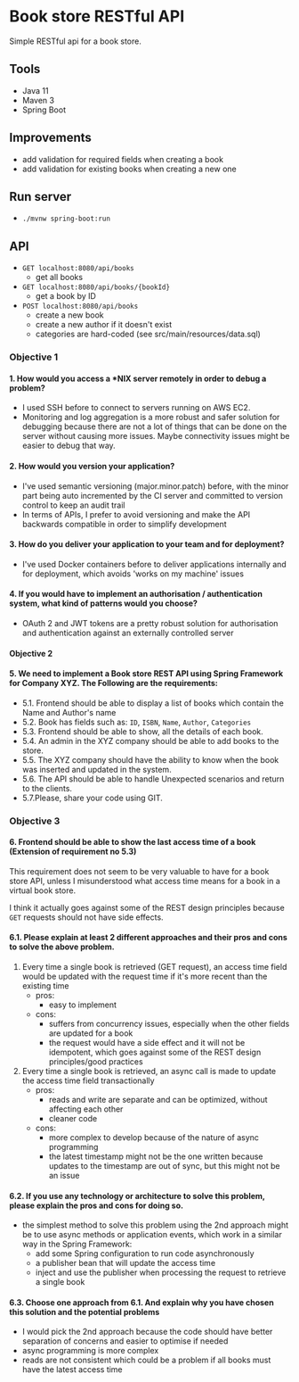 # Book store RESTful API
Simple RESTful api for a book store.


## Tools
- Java 11
- Maven 3
- Spring Boot


## Improvements
- add validation for required fields when creating a book
- add validation for existing books when creating a new one


## Run server
- `./mvnw spring-boot:run`


## API
- `GET localhost:8080/api/books`
    - get all books
- `GET localhost:8080/api/books/{bookId}`
    - get a book by ID
- `POST localhost:8080/api/books`
    - create a new book
    - create a new author if it doesn't exist
    - categories are hard-coded (see src/main/resources/data.sql)


### Objective 1

#### 1. How would you access a *NIX server remotely in order to debug a problem?
- I used SSH before to connect to servers running on AWS EC2. 
- Monitoring and log aggregation is a more robust and safer solution 
for debugging because there are not a lot of things that can be done 
on the server without causing more issues. Maybe connectivity issues 
might be easier to debug that way.
     
#### 2. How would you version your application?
- I've used semantic versioning (major.minor.patch) before, with the minor
part being auto incremented by the CI server and committed to version control
to keep an audit trail
- In terms of APIs, I prefer to avoid versioning and make the API backwards
compatible in order to simplify development
     
#### 3. How do you deliver your application to your team and for deployment?
- I've used Docker containers before to deliver applications internally and 
for deployment, which avoids 'works on my machine' issues

#### 4. If you would have to implement an authorisation / authentication system, what kind of patterns would you choose?
- OAuth 2 and JWT tokens are a pretty robust solution for authorisation and 
authentication against an externally controlled server


#### Objective 2

#### 5. We need to implement a Book store REST API using Spring Framework for Company XYZ. The Following are the requirements: 

- 5.1. Frontend should be able to display a list of books which contain the 
Name and Author's name
- 5.2. Book has fields such as: `ID`, `ISBN`, `Name`, `Author`, `Categories`
- 5.3. Frontend should be able to show, all the details of each book.
- 5.4. An admin in the XYZ company should be able to add books to the store.
- 5.5. The XYZ company should have the ability to know when the book was inserted 
and updated in the system.
- 5.6. The API should be able to handle Unexpected scenarios and return to the clients.
- 5.7.Please, share your code using GIT.


### Objective 3

#### 6. Frontend should be able to show the last access time of a book (Extension of requirement no 5.3)
This requirement does not seem to be very valuable to have for a book store API, 
unless I misunderstood what access time means for a book in a virtual book store.

I think it actually goes against some of the REST design principles because `GET`
requests should not have side effects.

#### 6.1. Please explain at least 2 different approaches and their pros and cons to solve the above problem.
1. Every time a single book is retrieved (GET request), an access time field would 
be updated with the request time if it's more recent than the existing time
    - pros:
        - easy to implement
    - cons:
        - suffers from concurrency issues, especially when the other fields 
        are updated for a book
        - the request would have a side effect and it will not be idempotent,
        which goes against some of the REST design principles/good practices
2. Every time a single book is retrieved, an async call is made to update the access
time field transactionally
    - pros:
        - reads and write are separate and can be optimized, without affecting 
        each other
        - cleaner code
    - cons:
        - more complex to develop because of the nature of async programming
        - the latest timestamp might not be the one written because updates to
        the timestamp are out of sync, but this might not be an issue

#### 6.2. If you use any technology or architecture to solve this problem, please explain the pros and cons for doing so.
- the simplest method to solve this problem using the 2nd approach might be 
to use async methods or application events, which work in a similar way 
in the Spring Framework:
    - add some Spring configuration to run code asynchronously
    - a publisher bean that will update the access time
    - inject and use the publisher when processing the request to retrieve a
    single book

#### 6.3. Choose one approach from 6.1. And explain why you have chosen this solution and the potential problems
- I would pick the 2nd approach because the code should have better separation
of concerns and easier to optimise if needed
- async programming is more complex
- reads are not consistent which could be a problem if all books must have 
the latest access time